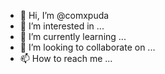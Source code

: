 - 👋 Hi, I’m @comxpuda
- 👀 I’m interested in ...
- 🌱 I’m currently learning ...
- 💞️ I’m looking to collaborate on ...
- 📫 How to reach me ...

<!---
comxpuda/comxpuda is a ✨ special ✨ repository because its `README.md` (this file) appears on your GitHub profile.
You can click the Preview link to take a look at your changes.
--->

